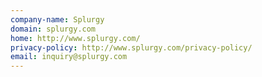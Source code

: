 ```yaml
---
company-name: Splurgy
domain: splurgy.com
home: http://www.splurgy.com/
privacy-policy: http://www.splurgy.com/privacy-policy/
email: inquiry@splurgy.com
---
```





